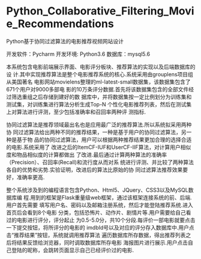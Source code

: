 # Python_Collaborative_Filtering_Movie_Recommendations
Python基于协同过滤算法的电影推荐视频网站设计

开发软件：Pycharm  开发环境: Python3.6  数据库：mysql5.6
 
  本系统包含电影前端展示界面、电影评分板块、推荐算法的实现以及后端数据库的设 计.其中实现推荐算法是整个电影推荐系统的核心.系统采用由grouplens项目组从美国著名 电影网站movielens整理的ml-latest-small数据集，该数据集包含了671个用户对9000多部电 影的10万条评分数据.首先将该数据集包含的全部文件经过筛选重组之后存储到建好的数 据库中，并将数据集按一定比例划分为训练集和测试集，对训练集进行算法分析生成Top-N 个性化电影推荐列表，然后在测试集上对算法进行评测，至少包括准确率和召回率两种评 测指标.
  
  协同过滤算法是推荐领域最出名也是应用最广泛的推荐算法.所以系统拟采用两种协 同过滤算法给出两种不同的推荐结果，一种是基于用户的协同过滤算法，另一种是基于物 品的协同过滤算法，用户可以根据两种推荐结果更加合理的选择合适的电影.系统采用了 改进之后的ItemCF-IUF和UserCF-IIF算法，对计算用户相似度和物品相似度的计算都做出 了改进.最后通过计算两种算法的准确率（Precision）、召回率(Recall)和流行度从而对系 统进行评测、并比较了两种算法各自的优势和劣势.实验证明，改进后的算法比原始的协 同过滤算法推荐效果要好，准确率更高.
  
  整个系统涉及到的编程语言包含Python、Html5、JQuery、CSS3以及MySQL数据库编 程.用到的框架是Flask重量级web框架，通过该框架连接系统的前、后端.用户首先需要 填写用户名、密码以及邮箱注册系统，然后才能登陆推荐系统.进入首页后会看到8个电影 分类，包括恐怖片、动作片、剧情片等.用户需要给自己看过的电影进行评分，评分起止 为0.5-5.0分，共10个分段.每评价一部电影就要点击一下提交按钮，将所评分的电影的 imdbId号以及对应的评分存入数据库中.用户点击“推荐结果”按钮，系统就调用推荐算法 遍历数据库所存数据，得出推荐列表之后将结果反馈给浏览器，同时调取数据库所存电影 海报图片进行展示.用户点击自己登陆的昵称，会跳转页面显示自己已经评价过的电影.
